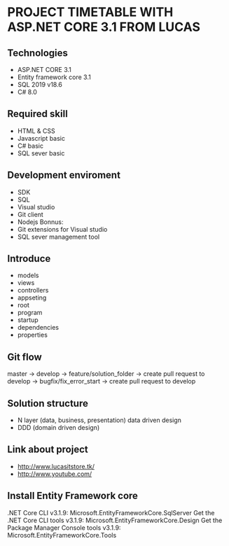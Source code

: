 # PROJECT TIMETABLE WITH ASP.NET CORE 3.1 FROM LUCAS
## Technologies
- ASP.NET CORE 3.1
- Entity framework core 3.1
- SQL 2019 v18.6
- C# 8.0
## Required skill
- HTML & CSS
- Javascript basic
- C# basic
- SQL sever basic
## Development enviroment
- SDK
- SQL
- Visual studio
- Git client
- Nodejs
Bonnus: 
- Git extensions for Visual studio
- SQL sever management tool
## Introduce
- models
- views
- controllers
- appseting
- root
- program
- startup
- dependencies
- properties
## Git flow
master -> develop -> feature/solution_folder -> create pull request to develop -> bugfix/fix_error_start -> create pull request to develop
## Solution structure
- N layer (data, business, presentation) data driven design
- DDD (domain driven design)
## Link about project
- http://www.lucasitstore.tk/
- http://www.youtube.com/
## Install Entity Framework core 
.NET Core CLI v3.1.9: Microsoft.EntityFrameworkCore.SqlServer
Get the .NET Core CLI tools v3.1.9: Microsoft.EntityFrameworkCore.Design
Get the Package Manager Console tools v3.1.9: Microsoft.EntityFrameworkCore.Tools
